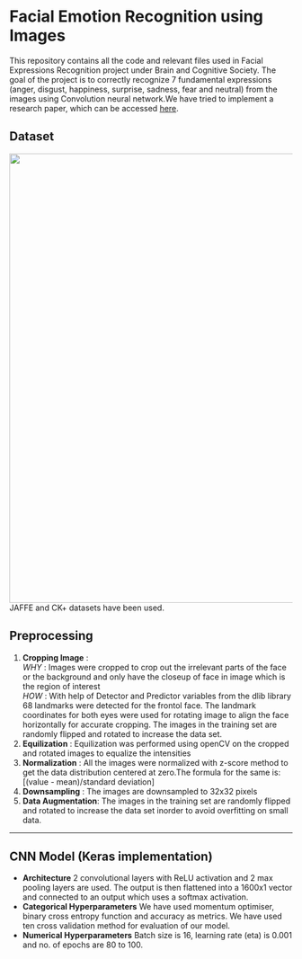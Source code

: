 # Facial Emotion Recognition using Images 
This repository contains all the code and relevant files used in Facial Expressions Recognition project under Brain and Cognitive Society. The goal of the project is to correctly recognize 7 fundamental expressions (anger, disgust, happiness, surprise, sadness, fear and neutral) from the images using Convolution neural network.We have tried to implement a research paper, which can be accessed [here](https://drive.google.com/open?id=1qMUhEFLUEuJlHO5SKjULNYfSS25ZSw4a). 
## Dataset

<img align="right" height="800" src="https://user-images.githubusercontent.com/68155715/87231592-fe4b0080-c3d5-11ea-8dfc-d973a2d8b5ab.jpg">

JAFFE and CK+ datasets have been used.




## Preprocessing

1. **Cropping Image** :<br/>
_WHY_ : Images were cropped to crop out the irrelevant parts of the face or the background and only have the closeup of face in image which is the region of interest\
_HOW_ : With help of Detector and Predictor variables from the dlib library 68 landmarks were detected for the frontol face. The landmark coordinates for both eyes were used  for rotating image to align the face horizontally for accurate cropping. The images in the training set are randomly flipped and rotated to increase the data set.
1. **Equilization** : Equilization was performed using openCV on the cropped and rotated images to equalize the intensities
1. **Normalization** : All the images were normalized with z-score method to get the data distribution centered at zero.The formula for the same is:
[(value - mean)/standard deviation]
1. **Downsampling** : The images are downsampled to 32x32 pixels 
1. **Data Augmentation**: The images in the training set are randomly flipped and rotated to increase the data set inorder to avoid overfitting on small data.

---

## CNN Model (Keras implementation)
* **Architecture** 2 convolutional layers with ReLU activation and 2 max pooling layers are used. The output is then flattened into a 1600x1 vector and connected to an output which uses a softmax activation.
* **Categorical Hyperparameters** We have used momentum optimiser, binary cross entropy function and accuracy as metrics. We have used ten cross validation method for evaluation of our model.
* **Numerical Hyperparameters**
Batch size is 16, learning rate (eta) is 0.001 and no. of epochs are 80 to 100.

